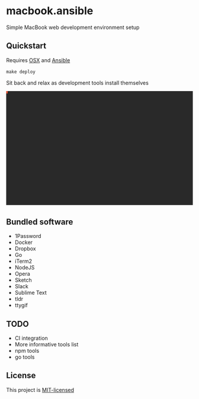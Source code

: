 # macbook.ansible

Simple MacBook web development environment setup

## Quickstart

Requires [OSX](https://www.apple.com/macos/sierra/) and
[Ansible](http://docs.ansible.com/ansible/intro_installation.html)

    make deploy

Sit back and relax as development tools install themselves

![Demo](demo.gif)

## Bundled software

- 1Password
- Docker
- Dropbox
- Go
- iTerm2
- NodeJS
- Opera
- Sketch
- Slack
- Sublime Text
- tldr
- ttygif

## TODO

- CI integration
- More informative tools list
- npm tools
- go tools

## License

This project is [MIT-licensed](https://opensource.org/licenses/MIT)